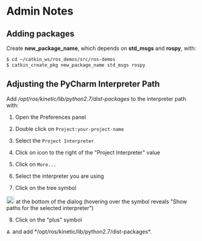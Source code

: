 # Admin Notes

## Adding packages

Create **new_package_name**, which depends on **std_msgs** and **rospy**, with:
```bash
$ cd ~/catkin_ws/ros_demos/src/ros-demos
$ catkin_create_pkg new_package_name std_msgs rospy
```

## Adjusting the PyCharm Interpreter Path

Add */opt/ros/kinetic/lib/python2.7/dist-packages* to the 
interpreter path with:

1) Open the Preferences panel 

2) Double click on `Project:your-project-name`

3) Select the `Project Interpreter`  

4) Click on icon to the right of the "Project Interpreter" value

5) Click on `More...`
 
6) Select the interpreter you are using 

7) Click on the tree symbol 
<img title="Show paths for the selected interpreter" src="https://www.jetbrains.com/help/img/idea/2016.3/icon_show_paths.png" width="21" height="19">
at the bottom of the dialog (hovering over the symbol reveals "Show paths for the selected interpreter")

8) Click on the "plus" symbol 
<img title="Add ⌘N" src="https://www.jetbrains.com/help/img/idea/2016.3/new.png" width="12" height="12">
and add */opt/ros/kinetic/lib/python2.7/dist-packages*.
